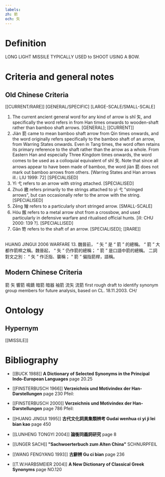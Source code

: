 ```yaml
---
labels: 
zh: 箭
och: 矢
---
```


# Definition
LONG LIGHT MISSILE TYPICALLY USED to SHOOT USING A BOW. 
# Criteria and general notes
## Old Chinese Criteria
[[CURRENT/RARE]]
[GENERAL/SPECIFIC]
[LARGE-SCALE/SMALL-SCALE]
1. The current ancient general word for any kind of arrow is shǐ 矢, and specifically the word refers in from Han times onwards to wooden-shaft rather than bamboo shaft arrows.
[GENERAL]; [[CURRENT]]
2. Jiàn 箭 came to mean bamboo shaft arrow from Qin times onwards, and the word originally refers specifically to the bamboo shaft of an arrow, from Warring States onwards. Even in Tang times, the word often retains its primary reference to the shaft rather than the arrow as a whole. From Eastern Han and especially Three Kingdom times onwards, the word comes to be used as a colloquial equivalent of shǐ 矢. Note that since all arrows appear to have been made of bamboo, the word jiàn 箭 does not mark out bamboo arrows from others. [Warring States and Han arrows ill.: LIU 1999: 72]
[SPECIALISED]
3. Yì 弋 refers to an arrow with string attached.
[SPECIALISED]
4. Zhuó 繳 refers primarily to the strings attached to yì 弋 "stringed arrows", but can occasionally refer to the arrow with the string.
[SPECIALISED]
5. Zēng 矰 refers to a particularly short stringed arrow.
[SMALL-SCALE]
6. Hóu 鍭 refers to a metal arrow shot from a crossbow, and used particularly in defensive warfare and ritualised official hunts. [ill: CHU 2000: 139 ?].
[SPECIALLISED]
7. Gǎn 笴 refers to the shaft of an arrow.
[SPECIALISED]; [[RARE]]
## 
HUANG JINGUI 2006 WARFARE 13.
魏晉前， “ 矢 ” 是 “ 箭 ” 的總稱。
“ 箭 ” 大都作箭桿之稱。魏晉起， “
矢 ” 仍作箭的總稱；
“ 箭 ” 是口語中箭的總稱。
二詞對文之別： “ 矢 ” 作泛指、襲稱； “ 箭 ” 偏指箭桿，語稱。
## Modern Chinese Criteria
箭
矢
響箭
鳴鏑
暗箭
暗器
袖箭
流矢
流箭
first rough draft to identify synonym group members for future analysis, based on CL. 18.11.2003. CH/
# Ontology

## Hypernym
[[MISSILE]]
# Bibliography
- [[BUCK 1988]]
**A Dictionary of Selected Synonyms in the Principal Indo-European Languages** page 20.25

- [[FINSTERBUSCH 1966]]
**Verzeichnis und Motivindex der Han-Darstellungen** page 230
Pfeil:
- [[FINSTERBUSCH 2000]]
**Verzeichnis und Motivindex der Han-Darstellungen** page 786
Pfeil:
- [[HUANG JINGUI 1995]]
**古代文化詞異集類辨考 Gudai wenhua ci yi ji lei bian kao** page 450

- [[LUNHENG TONGYI 2004]]
**論衡同義詞研究** page 8

- [[UNGER SACH]]
**"Sachwoerterbuch zum Alten China"** 
SCHNURPFEIL
- [[WANG FENGYANG 1993]]
**古辭辨 Gu ci bian** page 236

- [[T.W.HARBSMEIER 2004]]
**A New Dictionary of Classical Greek Synonyms** page NO.120
